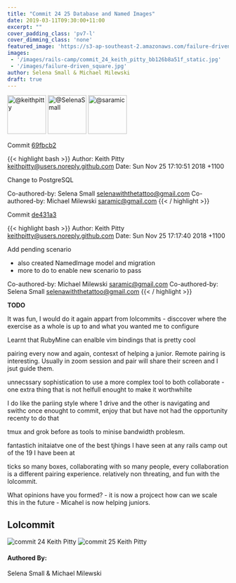 ```yaml
---
title: "Commit 24 25 Database and Named Images"
date: 2019-03-11T09:30:00+11:00
excerpt: ""
cover_padding_class: 'pv7-l'
cover_dimming_class: 'none'
featured_image: 'https://s3-ap-southeast-2.amazonaws.com/failure-driven-blog/railscamp-24-woodfield-hobart/commit_24_keith_pitty_bb126b8a51f.gif'
images:
 - '/images/rails-camp/commit_24_keith_pitty_bb126b8a51f_static.jpg'
 - '/images/failure-driven_square.jpg'
author: Selena Small & Michael Milewski 
draft: true
---
```


<img alt="@keithpitty" src="//github.com/keithpitty.png" style="display: inline; width: 88px;" height="88" />
<img alt="@SelenaSmall" src="//github.com/SelenaSmall.png" style="display: inline; width: 88px;" height="88" />
<img alt="@saramic" src="//github.com/saramic.png" style="display: inline; width: 88px;" height="88" />

Commit [69fbcb2](https://github.com/failure-driven/railscamp-search-term/commit/69fbcb2a2c805e15bfa2cee6d2ffbf456d42b2b6)

{{< highlight bash >}}
Author: Keith Pitty <keithpitty@users.noreply.github.com>
Date:   Sun Nov 25 17:10:51 2018 +1100

Change to PostgreSQL

Co-authored-by: Selena Small <selenawiththetattoo@gmail.com>
Co-authored-by: Michael Milewski <saramic@gmail.com>
{{< / highlight >}}

Commit [de431a3](https://github.com/failure-driven/railscamp-search-term/commit/de431a328eaf3ac685fe2b6499747c8f68502e25)

{{< highlight bash >}}
Author: Keith Pitty <keithpitty@users.noreply.github.com>
Date:   Sun Nov 25 17:17:40 2018 +1100

Add pending scenario

- also created NamedImage model and migration
- more to do to enable new scenario to pass

Co-authored-by: Michael Milewski <saramic@gmail.com>
Co-authored-by: Selena Small <selenawiththetattoo@gmail.com>
{{< / highlight >}}

**TODO**

It was fun, I would do it again
appart from lolcommits - disccover where the exercise as a whole is up to and
what you wanted me to configure

Learnt that RubyMine can enalble vim bindings that is pretty cool

pairing every now and again, contesxt of helping a junior. Remote pairing is
interesting. Usually in zoom session and pair will share their screen and I
jsut guide them.

unnecssary sophistication to use a more complex tool to both collaborate - one
extra thing that is not helfull enought to make it worthwhilte

I do like the pariing style where 1 drive and the other is navigating and
swithc once enought to commit, enjoy that but have not had the opportunity
recenty to do that

tmux and grok before as tools to minise bandwidth problesm.

fantastich initaiatve one of the best tjhings I have seen at any rails camp
out of the 19 I have been at

ticks so many boxes, collaborating with so many people, every collaboration is
a different pairing experience. relatively non threating, and fun with the
lolcommit.

What opinions have you formed? -
it is now a projcect how can we scale this in the future - Micahel is now
helping juniors.

## Lolcommit

![commit 24 Keith Pitty](https://s3-ap-southeast-2.amazonaws.com/failure-driven-blog/railscamp-24-woodfield-hobart/commit_24_keith_pitty_bb126b8a51f.gif)
![commit 25 Keith Pitty](https://s3-ap-southeast-2.amazonaws.com/failure-driven-blog/railscamp-24-woodfield-hobart/commit_25_keith_pitty_c5526739730.gif)

#### Authored By:

Selena Small & Michael Milewski
